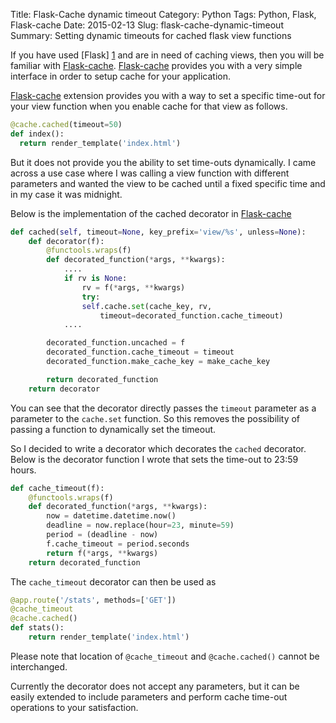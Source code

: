 Title: Flask-Cache dynamic timeout
Category: Python
Tags: Python, Flask, Flask-cache
Date: 2015-02-13
Slug: flask-cache-dynamic-timeout
Summary: Setting dynamic timeouts for cached flask view functions


If you have used [Flask] [1] and are in need of caching views, then you will be familiar with [Flask-cache][2]. [Flask-cache][2] provides you with a very simple interface in order to setup cache for your application.

[Flask-cache][2] extension provides you with a way to set a specific time-out for your view function when you enable cache for that view as follows.

```python
@cache.cached(timeout=50)
def index():
  return render_template('index.html')
```

But it does not provide you the ability to set time-outs dynamically. I came across a use case where I was calling a view function with different parameters and wanted the view to be cached until a fixed specific time and in my case it was midnight.

Below is the implementation of the cached decorator in [Flask-cache][2]

```python
def cached(self, timeout=None, key_prefix='view/%s', unless=None):
    def decorator(f):
        @functools.wraps(f)
        def decorated_function(*args, **kwargs):
            ....
            if rv is None:
                rv = f(*args, **kwargs)
                try:
                self.cache.set(cache_key, rv,
                    timeout=decorated_function.cache_timeout)
            ....

        decorated_function.uncached = f
        decorated_function.cache_timeout = timeout
        decorated_function.make_cache_key = make_cache_key

        return decorated_function
    return decorator

```
You can see that the decorator directly passes the ```timeout``` parameter as a parameter to the ```cache.set``` function. So this removes the possibility of passing a function to dynamically set the timeout.

So I decided to write a decorator which decorates the ```cached``` decorator. Below is the decorator function I wrote that sets the time-out to 23:59 hours.

```python
def cache_timeout(f):
    @functools.wraps(f)
    def decorated_function(*args, **kwargs):
        now = datetime.datetime.now()
        deadline = now.replace(hour=23, minute=59)
        period = (deadline - now)
        f.cache_timeout = period.seconds
        return f(*args, **kwargs)
    return decorated_function
```

The ```cache_timeout``` decorator can then be used as

```python
@app.route('/stats', methods=['GET'])
@cache_timeout
@cache.cached()
def stats():
    return render_template('index.html')
```

Please note that location of ```@cache_timeout``` and ```@cache.cached()``` cannot be interchanged.

Currently the decorator does not accept any parameters, but it can be easily extended to include parameters and perform cache time-out operations to your satisfaction.

  [1]: http://flask.pocoo.org/ "Flask"
  [2]: https://pythonhosted.org/Flask-Cache/ "Flask-cache"
